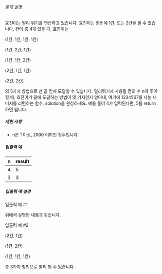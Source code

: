 
###### 문제 설명


효진이는 멀리 뛰기를 연습하고 있습니다. 효진이는 한번에 1칸, 또는 2칸을 뛸 수 있습니다. 칸이 총 4개 있을 때, 효진이는  

(1칸, 1칸, 1칸, 1칸)  

(1칸, 2칸, 1칸)  

(1칸, 1칸, 2칸)  

(2칸, 1칸, 1칸)  

(2칸, 2칸)  

의 5가지 방법으로 맨 끝 칸에 도달할 수 있습니다. 멀리뛰기에 사용될 칸의 수 n이 주어질 때, 효진이가 끝에 도달하는 방법이 몇 가지인지 알아내, 여기에 1234567를 나눈 나머지를 리턴하는 함수, solution을 완성하세요. 예를 들어 4가 입력된다면, 5를 return하면 됩니다.


##### 제한 사항


* n은 1 이상, 2000 이하인 정수입니다.


##### 입출력 예




| n | result |
| --- | --- |
| 4 | 5 |
| 3 | 3 |


##### 입출력 예 설명


입출력 예 \#1  

위에서 설명한 내용과 같습니다.


입출력 예 \#2  

(2칸, 1칸)  

(1칸, 2칸)  

(1칸, 1칸, 1칸)  

총 3가지 방법으로 멀리 뛸 수 있습니다.



